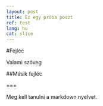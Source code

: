 ```yaml
---
layout: post
title: Ez egy próba poszt
ref: test
lang: hu
cat: slice
---
```


#Fejléc

Valami szöveg

##Másik fejléc

===

Meg kell tanulni a markdown nyelvet.

